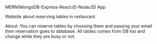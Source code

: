 
MERN(MongoDB-Express-ReactJS-NodeJS) App

Website about reserving tables in restaurant.

About: You can reserve tables by choosing them and passing your email then reservation goes to database. All tables comes from DB too and change while they are busy or not.
